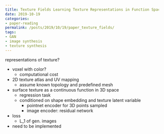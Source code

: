 ```yaml
---
title: Texture Fields Learning Texture Representations in Function Space
date: 2019-10-19
categories:
- paper-reading
permalink: /posts/2019/10/19/paper_texture_fields/
tags:
- GAN
- image synthesis
- texture synthesis
---
```



representations of texture?
- voxel with color?
    - computational cost
- 2D texture atlas and UV mapping
    - assume known topology and predefined mesh
- surface texture as a continuous function in 3D space
    - regression task
    - conditioned on shape embedding and texture latent variable
        - pointnet encoder for 3D points sampled
        - image encoder: residual network
- loss
    - L_1 of gen. images
- need to be implemented
